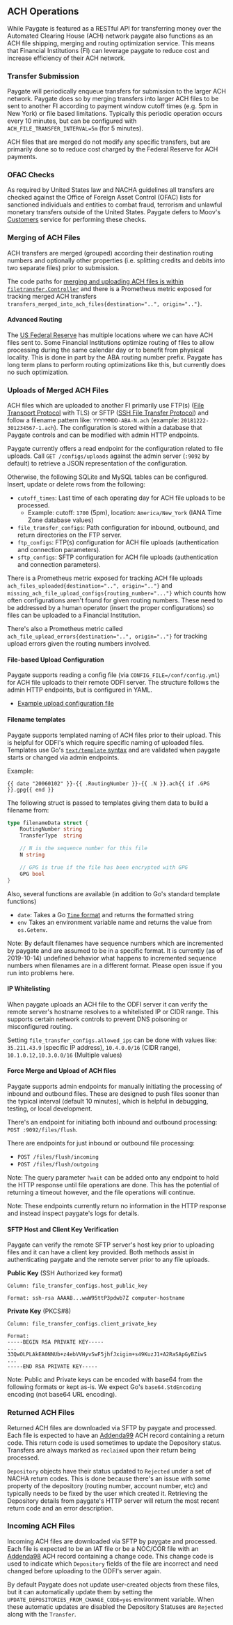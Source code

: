 ## ACH Operations

While Paygate is featured as a RESTful API for transferring money over the Automated Clearing House (ACH) network paygate also functions as an ACH file shipping, merging and routing optimization service. This means that Financial Institutions (FI) can leverage paygate to reduce cost and increase efficiency of their ACH network.

### Transfer Submission

Paygate will periodically enqueue transfers for submission to the larger ACH network. Paygate does so by merging transfers into larger ACH files to be sent to another FI according to payment window cutoff times (e.g. 5pm in New York) or file based limitations. Typically this periodic operation occurs every 10 minutes, but can be configured with `ACH_FILE_TRANSFER_INTERVAL=5m` (for 5 minutes).

ACH files that are merged do not modify any specific transfers, but are primarily done so to reduce cost charged by the Federal Reserve for ACH payments.

### OFAC Checks

As required by United States law and NACHA guidelines all transfers are checked against the Office of Foreign Asset Control (OFAC) lists for sanctioned individuals and entities to combat fraud, terrorism and unlawful monetary transfers outside of the United States. Paygate defers to Moov's [Customers](https://github.com/moov-io/customers) service for performing these checks.

### Merging of ACH Files

ACH transfers are merged (grouped) according their destination routing numbers and optionally other properties (i.e. splitting credits and debits into two separate files) prior to submission.

The code paths for [merging and uploading ACH files is within `filetransfer.Controller`](../internal/filetransfer/controller.go) and there is a Prometheus metric exposed for tracking merged ACH transfers `transfers_merged_into_ach_files{destination="..", origin=".."}`.

#### Advanced Routing

The [US Federal Reserve](https://en.wikipedia.org/wiki/Federal_Reserve_Bank) has multiple locations where we can have ACH files sent to. Some Financial Institutions optimize routing of files to allow processing during the same calendar day or to benefit from physical locality. This is done in part by the ABA routing number prefix. Paygate has long term plans to perform routing optimizations like this, but currently does no such optimization.

### Uploads of Merged ACH Files

ACH files which are uploaded to another FI primarily use FTP(s) ([File Transport Protocol](https://en.wikipedia.org/wiki/File_Transfer_Protocol) with TLS) or SFTP ([SSH File Transfer Protocol](https://en.wikipedia.org/wiki/SSH_File_Transfer_Protocol)) and follow a filename pattern like: `YYYYMMDD-ABA-N.ach` (example: `20181222-301234567-1.ach`). The configuration is stored within a database that Paygate controls and can be modified with admin HTTP endpoints.

Paygate currently offers a read endpoint for the configuration related to file uploads. Call `GET /configs/uploads` against the admin server (`:9092` by default) to retrieve a JSON representation of the configuration.

Otherwise, the following SQLite and MySQL tables can be configured. Insert, update or delete rows from the following:

- `cutoff_times`: Last time of each operating day for ACH file uploads to be processed.
   - Example: cutoff: `1700` (5pm), location: `America/New_York` (IANA Time Zone database values)
- `file_transfer_configs`: Path configuration for inbound, outbound, and return directories on the FTP server.
- `ftp_configs`: FTP(s) configuration for ACH file uploads (authentication and connection parameters).
- `sftp_configs`: SFTP configuration for ACH file uploads (authentication and connection parameters).

There is a Prometheus metric exposed for tracking ACH file uploads `ach_files_uploaded{destination="..", origin=".."}` and `missing_ach_file_upload_configs{routing_number="..."}` which counts how often configurations aren't found for given routing numbers. These need to be addressed by a human operator (insert the proper configurations) so files can be uploaded to a Financial Institution.

There's also a Prometheus metric called `ach_file_upload_errors{destination="..", origin=".."}` for tracking upload errors given the routing numbers involved.

#### File-based Upload Configuration

Paygate supports reading a config file (via `CONFIG_FILE=/conf/config.yml`) for ACH file uploads to their remote ODFI server. The structure follows the admin HTTP endpoints, but is configured in YAML.

- [Example upload configuration file](https://github.com/moov-io/paygate/blob/master/testdata/configs/routing-good.yaml)

#### Filename templates

Paygate supports templated naming of ACH files prior to their upload. This is helpful for ODFI's which require specific naming of uploaded files. Templates use Go's [`text/template` syntax](https://golang.org/pkg/text/template/) and are validated when paygate starts or changed via admin endpoints.

Example:

```
{{ date "20060102" }}-{{ .RoutingNumber }}-{{ .N }}.ach{{ if .GPG }}.gpg{{ end }}
```

The following struct is passed to templates giving them data to build a filename from:

```Go
type filenameData struct {
	RoutingNumber string
	TransferType  string

	// N is the sequence number for this file
	N string

	// GPG is true if the file has been encrypted with GPG
	GPG bool
}
```

Also, several functions are available (in addition to Go's standard template functions)

- `date`: Takes a Go [`Time` format](https://golang.org/pkg/time/#Time.Format) and returns the formatted string
- `env` Takes an environment variable name and returns the value from `os.Getenv`.

Note: By default filenames have sequence numbers which are incremented by paygate and are assumed to be in a specific format. It is currently (as of 2019-10-14) undefined behavior what happens to incremented sequence numbers when filenames are in a different format. Please open issue if you run into problems here.

#### IP Whitelisting

When paygate uploads an ACH file to the ODFI server it can verify the remote server's hostname resolves to a whitelisted IP or CIDR range. This supports certain network controls to prevent DNS poisoning or misconfigured routing.

Setting `file_transfer_configs.allowed_ips` can be done with values like: `35.211.43.9` (specific IP address), `10.4.0.0/16` (CIDR range), `10.1.0.12,10.3.0.0/16` (Multiple values)

#### Force Merge and Upload of ACH files

Paygate supports admin endpoints for manually initiating the processing of inbound and outbound files. These are designed to push files sooner than the typical interval (default 10 minutes), which is helpful in debugging, testing, or local development.

There's an endpoint for initiating both inbound and outbound processing: `POST :9092/files/flush`.

There are endpoints for just inbound or outbound file processing:

- `POST /files/flush/incoming`
- `POST /files/flush/outgoing`

Note: The query parameter `?wait` can be added onto any endpoint to hold the HTTP response until file operations are done. This has the potential of returning a timeout however, and the file operations will continue.

Note: These endpoints currently return no information in the HTTP response and instead inspect paygate's logs for details.

#### SFTP Host and Client Key Verification

Paygate can verify the remote SFTP server's host key prior to uploading files and it can have a client key provided. Both methods assist in authenticating paygate and the remote server prior to any file uploads.

**Public Key** (SSH Authorized key format)

```
Column: file_transfer_configs.host_public_key

Format: ssh-rsa AAAAB...wwW95ttP3pdwb7Z computer-hostname
```

**Private Key** (PKCS#8)

```
Column: file_transfer_configs.client_private_key

Format:
-----BEGIN RSA PRIVATE KEY-----
...
33QwOLPLAkEA0NNUb+z4ebVVHyvSwF5jhfJxigim+s49KuzJ1+A2RaSApGyBZiwS
...
-----END RSA PRIVATE KEY-----
```

Note: Public and Private keys can be encoded with base64 from the following formats or kept as-is. We expect Go's `base64.StdEncoding` encoding (not base64 URL encoding).

### Returned ACH Files

Returned ACH files are downloaded via SFTP by paygate and processed. Each file is expected to have an [Addenda99](https://godoc.org/github.com/moov-io/ach#Addenda99) ACH record containing a return code. This return code is used sometimes to update the Depository status. Transfers are always marked as `reclaimed` upon their return being processed.

`Depository` objects have their status updated to `Rejected` under a set of NACHA return codes. This is done because there's an issue with some property of the depository (routing number, account number, etc) and typically needs to be fixed by the user which created it. Retrieving the Depository details from paygate's HTTP server will return the most recent return code and an error description.

### Incoming ACH Files

Incoming ACH files are downloaded via SFTP by paygate and processed. Each file is expected to be an IAT file or be a NOC/COR file with an [Addenda98](https://godoc.org/github.com/moov-io/ach#Addenda98) ACH record containing a change code. This change code is used to indicate which `Depository` fields of the file are incorrect and need changed before uploading to the ODFI's server again.

By default Paygate does not update user-created objects from these files, but it can automatically update them by setting the `UPDATE_DEPOSITORIES_FROM_CHANGE_CODE=yes` environment variable. When these automatic updates are disabled the Depository Statuses are `Rejected` along with the `Transfer`.

